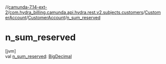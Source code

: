 //[camunda-7.14-ext-2](../../../../index.md)/[com.hydra_billing.camunda.api.hydra.rest.v2.subjects.customers](../../index.md)/[CustomerAccount](../index.md)/[CustomerAccount](index.md)/[n_sum_reserved](n_sum_reserved.md)

# n_sum_reserved

[jvm]\
val [n_sum_reserved](n_sum_reserved.md): [BigDecimal](https://docs.oracle.com/javase/8/docs/api/java/math/BigDecimal.html)
